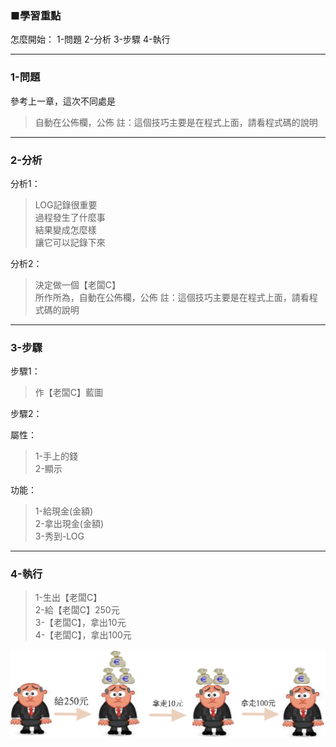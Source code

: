 ### ■學習重點

怎麼開始：
1-問題
2-分析
3-步驟
4-執行

---
### 1-問題
參考上一章，這次不同處是  
> 自動在公佈欄，公佈
> 註：這個技巧主要是在程式上面，請看程式碼的說明

---
### 2-分析

分析1：
> LOG記錄很重要  
> 過程發生了什麼事  
> 結果變成怎麼樣  
> 讓它可以記錄下來

分析2：
> 決定做一個【老闆C】  
> 所作所為，自動在公佈欄，公佈
> 註：這個技巧主要是在程式上面，請看程式碼的說明

---
### 3-步驟

步驟1：
> 作【老闆C】藍圖

步驟2：

屬性：
> 1-手上的錢  
> 2-顯示

功能：
> 1-給現金(金額)  
> 2-拿出現金(金額)  
> 3-秀到-LOG

---
### 4-執行

> 1-生出【老闆C】  
> 2-給【老闆C】250元  
> 3-【老闆C】，拿出10元  
> 4-【老闆C】，拿出100元

![](/assets/002_2_讓老闆體驗一下現實的殘酷_20170802.PNG)

